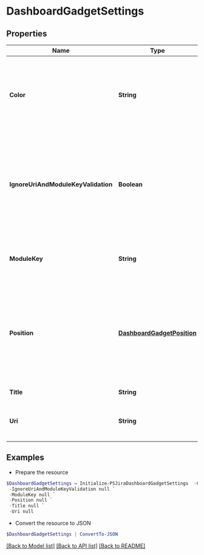 # DashboardGadgetSettings
## Properties

Name | Type | Description | Notes
------------ | ------------- | ------------- | -------------
**Color** | **String** | The color of the gadget. Should be one of &#x60;blue&#x60;, &#x60;red&#x60;, &#x60;yellow&#x60;, &#x60;green&#x60;, &#x60;cyan&#x60;, &#x60;purple&#x60;, &#x60;gray&#x60;, or &#x60;white&#x60;. | [optional] 
**IgnoreUriAndModuleKeyValidation** | **Boolean** | Whether to ignore the validation of module key and URI. For example, when a gadget is created that is a part of an application that isn&#39;t installed. | [optional] 
**ModuleKey** | **String** | The module key of the gadget type. Can&#39;t be provided with &#x60;uri&#x60;. | [optional] 
**Position** | [**DashboardGadgetPosition**](DashboardGadgetPosition.md) | The position of the gadget. When the gadget is placed into the position, other gadgets in the same column are moved down to accommodate it. | [optional] 
**Title** | **String** | The title of the gadget. | [optional] 
**Uri** | **String** | The URI of the gadget type. Can&#39;t be provided with &#x60;moduleKey&#x60;. | [optional] 

## Examples

- Prepare the resource
```powershell
$DashboardGadgetSettings = Initialize-PSJiraDashboardGadgetSettings  -Color null `
 -IgnoreUriAndModuleKeyValidation null `
 -ModuleKey null `
 -Position null `
 -Title null `
 -Uri null
```

- Convert the resource to JSON
```powershell
$DashboardGadgetSettings | ConvertTo-JSON
```

[[Back to Model list]](../README.md#documentation-for-models) [[Back to API list]](../README.md#documentation-for-api-endpoints) [[Back to README]](../README.md)

